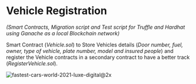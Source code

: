 # Vehicle Registration 
*(Smart Contracts, Migration script and Test script for Truffle and Hardhat using Ganache as a local Blockchain network)*

Smart Contract (*Vehicle.sol*) to Store Vehicles details (*Door number, fuel, owner, type of vehicle, plate number, model and insured people*) and register the Vehicle contracts in a secondary contract to have a better track (*RegisterVehicle.sol*).



![fastest-cars-world-2021-luxe-digital@2x](https://user-images.githubusercontent.com/102038261/197752925-698fd6b0-8e83-49fb-b0e1-a30a217f2bf8.jpg)
